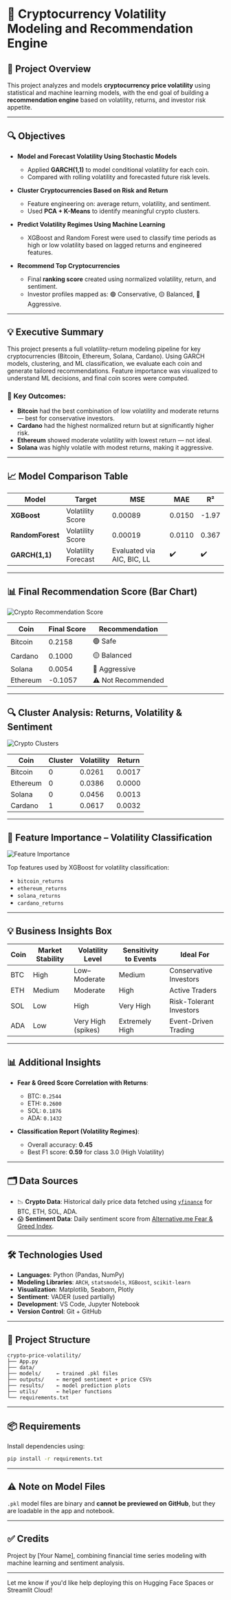 # 🚀 Cryptocurrency Volatility Modeling and Recommendation Engine

## 📌 Project Overview

This project analyzes and models **cryptocurrency price volatility** using statistical and machine learning models, with the end goal of building a **recommendation engine** based on volatility, returns, and investor risk appetite.

---

## 🔍 Objectives

* **Model and Forecast Volatility Using Stochastic Models**

  * Applied **GARCH(1,1)** to model conditional volatility for each coin.
  * Compared with rolling volatility and forecasted future risk levels.

* **Cluster Cryptocurrencies Based on Risk and Return**

  * Feature engineering on: average return, volatility, and sentiment.
  * Used **PCA + K-Means** to identify meaningful crypto clusters.

* **Predict Volatility Regimes Using Machine Learning**

  * XGBoost and Random Forest were used to classify time periods as high or low volatility based on lagged returns and engineered features.

* **Recommend Top Cryptocurrencies**

  * Final **ranking score** created using normalized volatility, return, and sentiment.
  * Investor profiles mapped as: 🟢 Conservative, 🟡 Balanced, 🔴 Aggressive.

---

## 💡 Executive Summary

This project presents a full volatility-return modeling pipeline for key cryptocurrencies (Bitcoin, Ethereum, Solana, Cardano). Using GARCH models, clustering, and ML classification, we evaluate each coin and generate tailored recommendations. Feature importance was visualized to understand ML decisions, and final coin scores were computed.

### 📌 Key Outcomes:

* **Bitcoin** had the best combination of low volatility and moderate returns — best for conservative investors.
* **Cardano** had the highest normalized return but at significantly higher risk.
* **Ethereum** showed moderate volatility with lowest return — not ideal.
* **Solana** was highly volatile with modest returns, making it aggressive.

---

## 📈 Model Comparison Table

| Model            | Target              | MSE                        | MAE    | R²    |
| ---------------- | ------------------- | -------------------------- | ------ | ----- |
| **XGBoost**      | Volatility Score    | 0.00089                    | 0.0150 | -1.97 |
| **RandomForest** | Volatility Score    | 0.00019                    | 0.0110 | 0.367 |
| **GARCH(1,1)**   | Volatility Forecast | Evaluated via AIC, BIC, LL | ✔️     | ✔️    |

---

## 📊 Final Recommendation Score (Bar Chart)

![Crypto Recommendation Score](./results/c9b0b01d-62bf-4191-8852-3ab7f9acb21a.png)

| Coin     | Final Score | Recommendation     |
| -------- | ----------- | ------------------ |
| Bitcoin  | 0.2158      | 🟢 Safe            |
| Cardano  | 0.1000      | 🟡 Balanced        |
| Solana   | 0.0054      | 🔴 Aggressive      |
| Ethereum | -0.1057     | ⚠️ Not Recommended |

---

## 🔍 Cluster Analysis: Returns, Volatility & Sentiment

![Crypto Clusters](./results/770ad3af-3c0a-4a16-890f-49a01f50962f.png)

| Coin     | Cluster | Volatility | Return |
| -------- | ------- | ---------- | ------ |
| Bitcoin  | 0       | 0.0261     | 0.0017 |
| Ethereum | 0       | 0.0386     | 0.0000 |
| Solana   | 0       | 0.0456     | 0.0013 |
| Cardano  | 1       | 0.0617     | 0.0032 |

---

## 🧠 Feature Importance – Volatility Classification

![Feature Importance](./results/b3549c90-0305-46f5-81b1-0a88d373ad62.png)

Top features used by XGBoost for volatility classification:

* `bitcoin_returns`
* `ethereum_returns`
* `solana_returns`
* `cardano_returns`

---

## 💡 Business Insights Box

| Coin | Market Stability | Volatility Level   | Sensitivity to Events | Ideal For               |
| ---- | ---------------- | ------------------ | --------------------- | ----------------------- |
| BTC  | High             | Low–Moderate       | Medium                | Conservative Investors  |
| ETH  | Medium           | Moderate           | High                  | Active Traders          |
| SOL  | Low              | High               | Very High             | Risk-Tolerant Investors |
| ADA  | Low              | Very High (spikes) | Extremely High        | Event-Driven Trading    |

---

## 📊 Additional Insights

* **Fear & Greed Score Correlation with Returns**:

  * BTC: `0.2544`
  * ETH: `0.2600`
  * SOL: `0.1876`
  * ADA: `0.1432`

* **Classification Report (Volatility Regimes)**:

  * Overall accuracy: **0.45**
  * Best F1 score: **0.59** for class 3.0 (High Volatility)

---

## 🗂 Data Sources

* 📉 **Crypto Data**: Historical daily price data fetched using [`yfinance`](https://pypi.org/project/yfinance/) for BTC, ETH, SOL, ADA.
* 😱 **Sentiment Data**: Daily sentiment score from [Alternative.me Fear & Greed Index](https://alternative.me/crypto/fear-and-greed-index/).

---

## 🛠 Technologies Used

* **Languages**: Python (Pandas, NumPy)
* **Modeling Libraries**: `ARCH`, `statsmodels`, `XGBoost`, `scikit-learn`
* **Visualization**: Matplotlib, Seaborn, Plotly
* **Sentiment**: VADER (used partially)
* **Development**: VS Code, Jupyter Notebook
* **Version Control**: Git + GitHub

---

## 📁 Project Structure

```
crypto-price-volatility/
├── App.py
├── data/
├── models/     ← trained .pkl files
├── outputs/    ← merged sentiment + price CSVs
├── results/    ← model prediction plots
├── utils/      ← helper functions
└── requirements.txt
```

---

## 📦 Requirements

Install dependencies using:

```bash
pip install -r requirements.txt
```

---

## ⚠️ Note on Model Files

`.pkl` model files are binary and **cannot be previewed on GitHub**, but they are loadable in the app and notebook.

---

## ✅ Credits

Project by \[Your Name], combining financial time series modeling with machine learning and sentiment analysis.

---

Let me know if you'd like help deploying this on Hugging Face Spaces or Streamlit Cloud!
